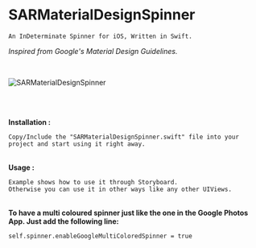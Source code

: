 # SARMaterialDesignSpinner
	An InDeterminate Spinner for iOS, Written in Swift.

<i>Inspired from Google's Material Design Guidelines. </i>

<br>

![SARMaterialDesignSpinner](https://raw.githubusercontent.com/saru2020/SARMaterialDesignSpinner/master/SARMDSpinner.gif)

<br>

<br/><b>Installation :</b><br/>

	Copy/Include the "SARMaterialDesignSpinner.swift" file into your project and start using it right away.


<br/><b>Usage :</b><br/>

	Example shows how to use it through Storyboard. 
	Otherwise you can use it in other ways like any other UIViews.


<br/><b>To have a multi coloured spinner just like the one in the Google Photos App. Just add the following line:</b><br/>

	self.spinner.enableGoogleMultiColoredSpinner = true
	